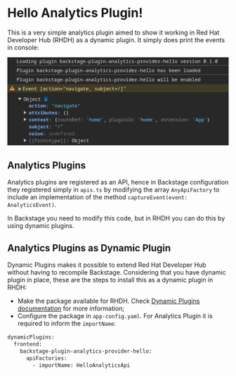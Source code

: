 # Hello Analytics Plugin!

This is a very simple analytics plugin aimed to show it working in Red Hat Developer Hub (RHDH) as a dynamic plugin. It simply does print the events in console:

![Hello Analytics Plugin output in console](./hello_analytics_plugin.png "Hello Analytics Plugin in action")

## Analytics Plugins

Analytics plugins are registered as an API, hence in Backstage configuration they registered simply in `apis.ts` by modifying the array `AnyApiFactory` to include an implementation of the method `captureEvent(event: AnalyticsEvent)`. 

In Backstage you need to modify this code, but in RHDH you can do this by using dynamic plugins.

## Analytics Plugins as Dynamic Plugin

Dynamic Plugins makes it possible to extend Red Hat Developer Hub without having to recompile Backstage. Considering that you have dynamic plugin in place, these are the steps to install this as a dynamic plugin in RHDH:

* Make the package available for RHDH. Check [Dynamic Plugins documentation](https://docs.redhat.com/en/documentation/red_hat_developer_hub/1.2/html/configuring_plugins_in_red_hat_developer_hub/rhdh-installing-dynamic-plugins) for more information;
* Configure the package in `app-config.yaml`. For Analytics Plugin it is required to inform the `importName`:

```
dynamicPlugins:
  frontend:
    backstage-plugin-analytics-provider-hello:
      apiFactories:
        - importName: HelloAnalyticsApi
```
